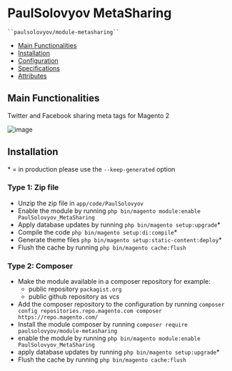 # PaulSolovyov MetaSharing

    ``paulsolovyov/module-metasharing``

 - [Main Functionalities](#markdown-header-main-functionalities)
 - [Installation](#markdown-header-installation)
 - [Configuration](#markdown-header-configuration)
 - [Specifications](#markdown-header-specifications)
 - [Attributes](#markdown-header-attributes)


## Main Functionalities
Twitter and Facebook sharing meta tags for Magento 2

![image](https://user-images.githubusercontent.com/108321336/218646463-a39fd35c-578f-42f0-a5ba-370073641c2b.png)


## Installation
\* = in production please use the `--keep-generated` option

### Type 1: Zip file

 - Unzip the zip file in `app/code/PaulSolovyov`
 - Enable the module by running `php bin/magento module:enable PaulSolovyov_MetaSharing`
 - Apply database updates by running `php bin/magento setup:upgrade`\*
 - Compile the code `php bin/magento setup:di:compile`\*
 - Generate theme files `php bin/magento setup:static-content:deploy`\*
 - Flush the cache by running `php bin/magento cache:flush`

### Type 2: Composer

 - Make the module available in a composer repository for example:
    - public repository `packagist.org`
    - public github repository as vcs
 - Add the composer repository to the configuration by running `composer config repositories.repo.magento.com composer https://repo.magento.com/`
 - Install the module composer by running `composer require paulsolovyov/module-metasharing`
 - enable the module by running `php bin/magento module:enable PaulSolovyov_MetaSharing`
 - apply database updates by running `php bin/magento setup:upgrade`\*
 - Flush the cache by running `php bin/magento cache:flush`

